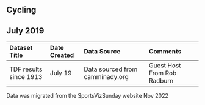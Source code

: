 ## Cycling

## July 2019

|Dataset Title|Date Created| Data Source | Comments                    |
|:----|:-----------|:--------------------------------|:----------------------------|
|TDF results since 1913| July 19    | Data sourced from camminady.org | Guest Host From Rob Radburn |

Data was migrated from the SportsVizSunday website Nov 2022



